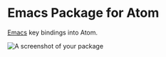 # Emacs Package for Atom

[Emacs](https://www.gnu.org/software/emacs/) key bindings into Atom.

![A screenshot of your package](https://f.cloud.github.com/assets/69169/2290250/c35d867a-a017-11e3-86be-cd7c5bf3ff9b.gif)
